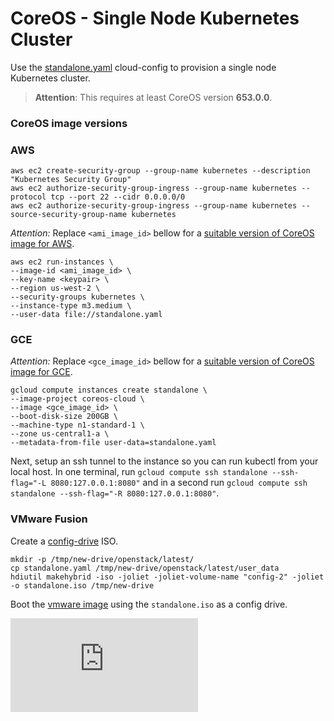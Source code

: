 # CoreOS - Single Node Kubernetes Cluster

Use the [standalone.yaml](cloud-configs/standalone.yaml) cloud-config to provision a single node Kubernetes cluster.

> **Attention**: This requires at least CoreOS version **653.0.0**.

### CoreOS image versions

### AWS

```
aws ec2 create-security-group --group-name kubernetes --description "Kubernetes Security Group"
aws ec2 authorize-security-group-ingress --group-name kubernetes --protocol tcp --port 22 --cidr 0.0.0.0/0
aws ec2 authorize-security-group-ingress --group-name kubernetes --source-security-group-name kubernetes
```

*Attention:* Replace ```<ami_image_id>``` bellow for a [suitable version of CoreOS image for AWS](https://coreos.com/docs/running-coreos/cloud-providers/ec2/).

```
aws ec2 run-instances \
--image-id <ami_image_id> \
--key-name <keypair> \
--region us-west-2 \
--security-groups kubernetes \
--instance-type m3.medium \
--user-data file://standalone.yaml
```

### GCE

*Attention:* Replace ```<gce_image_id>``` bellow for a [suitable version of CoreOS image for GCE](https://coreos.com/docs/running-coreos/cloud-providers/google-compute-engine/).

```
gcloud compute instances create standalone \
--image-project coreos-cloud \
--image <gce_image_id> \
--boot-disk-size 200GB \
--machine-type n1-standard-1 \
--zone us-central1-a \
--metadata-from-file user-data=standalone.yaml 
```

Next, setup an ssh tunnel to the instance so you can run kubectl from your local host.
In one terminal, run `gcloud compute ssh standalone --ssh-flag="-L 8080:127.0.0.1:8080"` and in a second
run `gcloud compute ssh standalone --ssh-flag="-R 8080:127.0.0.1:8080"`.


### VMware Fusion

Create a [config-drive](https://coreos.com/docs/cluster-management/setup/cloudinit-config-drive) ISO.

```
mkdir -p /tmp/new-drive/openstack/latest/
cp standalone.yaml /tmp/new-drive/openstack/latest/user_data
hdiutil makehybrid -iso -joliet -joliet-volume-name "config-2" -joliet -o standalone.iso /tmp/new-drive
```

Boot the [vmware image](https://coreos.com/docs/running-coreos/platforms/vmware) using the `standalone.iso` as a config drive.


[![Analytics](https://kubernetes-site.appspot.com/UA-36037335-10/GitHub/docs/getting-started-guides/coreos/coreos_single_node_cluster.md?pixel)]()

